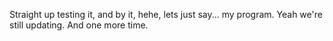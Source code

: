 Straight up testing it, and by it, hehe, lets just say... my program. Yeah we're still updating. And one more time.